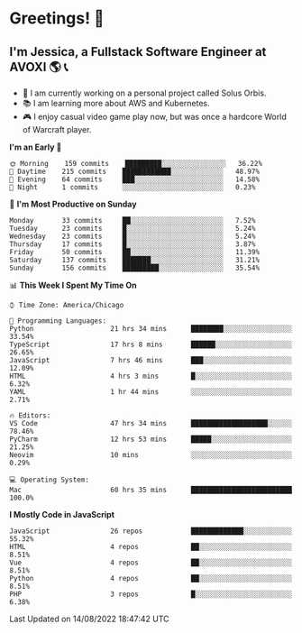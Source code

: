 # Greetings! 🧠

## I'm Jessica, a Fullstack Software Engineer at AVOXI 🌎 📞

- 🌟 I am currently working on a personal project called Solus Orbis.
- 📚 I am learning more about AWS and Kubernetes.
- 🎮 I enjoy casual video game play now, but was once a hardcore World of Warcraft player.

<!--START_SECTION:waka-->
**I'm an Early 🐤** 

```text
🌞 Morning    159 commits    █████████░░░░░░░░░░░░░░░░   36.22% 
🌆 Daytime    215 commits    ████████████░░░░░░░░░░░░░   48.97% 
🌃 Evening    64 commits     ███░░░░░░░░░░░░░░░░░░░░░░   14.58% 
🌙 Night      1 commits      ░░░░░░░░░░░░░░░░░░░░░░░░░   0.23%

```
📅 **I'm Most Productive on Sunday** 

```text
Monday       33 commits     ██░░░░░░░░░░░░░░░░░░░░░░░   7.52% 
Tuesday      23 commits     █░░░░░░░░░░░░░░░░░░░░░░░░   5.24% 
Wednesday    23 commits     █░░░░░░░░░░░░░░░░░░░░░░░░   5.24% 
Thursday     17 commits     █░░░░░░░░░░░░░░░░░░░░░░░░   3.87% 
Friday       50 commits     ██░░░░░░░░░░░░░░░░░░░░░░░   11.39% 
Saturday     137 commits    ███████░░░░░░░░░░░░░░░░░░   31.21% 
Sunday       156 commits    █████████░░░░░░░░░░░░░░░░   35.54%

```


📊 **This Week I Spent My Time On** 

```text
⌚︎ Time Zone: America/Chicago

💬 Programming Languages: 
Python                   21 hrs 34 mins      ████████░░░░░░░░░░░░░░░░░   33.54% 
TypeScript               17 hrs 8 mins       ██████░░░░░░░░░░░░░░░░░░░   26.65% 
JavaScript               7 hrs 46 mins       ███░░░░░░░░░░░░░░░░░░░░░░   12.09% 
HTML                     4 hrs 3 mins        █░░░░░░░░░░░░░░░░░░░░░░░░   6.32% 
YAML                     1 hr 44 mins        ░░░░░░░░░░░░░░░░░░░░░░░░░   2.71%

🔥 Editors: 
VS Code                  47 hrs 34 mins      ███████████████████░░░░░░   78.46% 
PyCharm                  12 hrs 53 mins      █████░░░░░░░░░░░░░░░░░░░░   21.25% 
Neovim                   10 mins             ░░░░░░░░░░░░░░░░░░░░░░░░░   0.29%

💻 Operating System: 
Mac                      60 hrs 35 mins      █████████████████████████   100.0%

```

**I Mostly Code in JavaScript** 

```text
JavaScript               26 repos            █████████████░░░░░░░░░░░░   55.32% 
HTML                     4 repos             ██░░░░░░░░░░░░░░░░░░░░░░░   8.51% 
Vue                      4 repos             ██░░░░░░░░░░░░░░░░░░░░░░░   8.51% 
Python                   4 repos             ██░░░░░░░░░░░░░░░░░░░░░░░   8.51% 
PHP                      3 repos             █░░░░░░░░░░░░░░░░░░░░░░░░   6.38%

```



 Last Updated on 14/08/2022 18:47:42 UTC
<!--END_SECTION:waka-->

<!--
**jessikuh/jessikuh** is a ✨ _special_ ✨ repository because its `README.md` (this file) appears on your GitHub profile.

Here are some ideas to get you started:

- 🔭 I’m currently working on ...
- 🌱 I’m currently learning ...
- 👯 I’m looking to collaborate on ...
- 🤔 I’m looking for help with ...
- 💬 Ask me about ...
- 📫 How to reach me: ...
- 😄 Pronouns: ...
- ⚡ Fun fact: ...
-->
